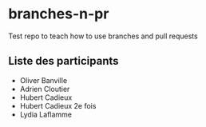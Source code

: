 # branches-n-pr
Test repo to teach how to use branches and pull requests

## Liste des participants
* Oliver Banville
* Adrien Cloutier
* Hubert Cadieux
* Hubert Cadieux 2e fois
* Lydia Laflamme
